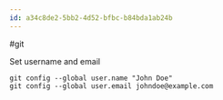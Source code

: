 ```yaml
---
id: a34c8de2-5bb2-4d52-bfbc-b84bda1ab24b
---
```


#git


Set username and email

```
git config --global user.name "John Doe"
git config --global user.email johndoe@example.com
```
